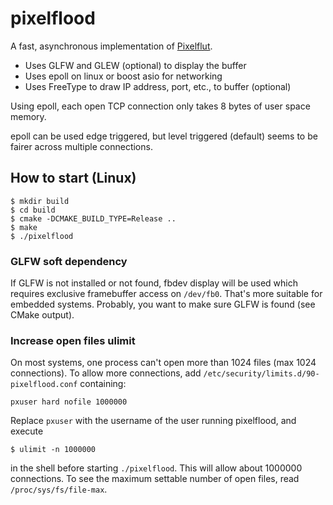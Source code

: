 # pixelflood

A fast, asynchronous implementation of [Pixelflut](https://cccgoe.de/wiki/Pixelflut).

- Uses GLFW and GLEW (optional) to display the buffer
- Uses epoll on linux or boost asio for networking
- Uses FreeType to draw IP address, port, etc., to buffer (optional)

Using epoll, each open TCP connection only takes 8 bytes of user space memory.

epoll can be used edge triggered, but level triggered (default) seems to be fairer across multiple connections.

## How to start (Linux)
```
$ mkdir build
$ cd build
$ cmake -DCMAKE_BUILD_TYPE=Release ..
$ make
$ ./pixelflood
```

### GLFW soft dependency
If GLFW is not installed or not found, fbdev display will be used which requires exclusive framebuffer access on `/dev/fb0`. That's more suitable for embedded systems. Probably, you want to make sure GLFW is found (see CMake output).

### Increase open files ulimit
On most systems, one process can't open more than 1024 files (max 1024 connections). To allow more connections, add `/etc/security/limits.d/90-pixelflood.conf` containing:
```
pxuser hard nofile 1000000
```
Replace `pxuser` with the username of the user running pixelflood, and execute
```
$ ulimit -n 1000000
```
in the shell before starting `./pixelflood`. This will allow about 1000000 connections. To see the maximum settable number of open files, read `/proc/sys/fs/file-max`.
